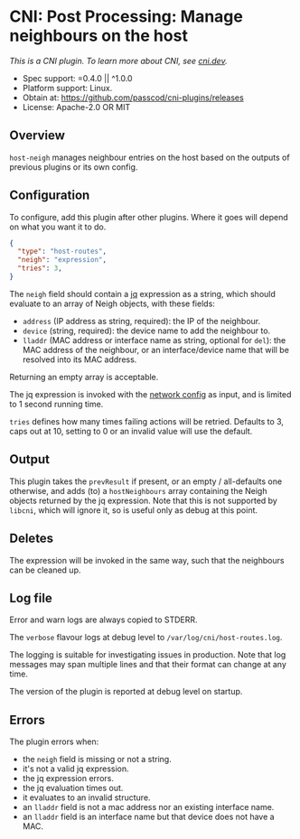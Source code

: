 # CNI: Post Processing: Manage neighbours on the host

_This is a CNI plugin. To learn more about CNI, see [cni.dev](https://cni.dev)._

- Spec support: =0.4.0 || ^1.0.0
- Platform support: Linux.
- Obtain at: https://github.com/passcod/cni-plugins/releases
- License: Apache-2.0 OR MIT

## Overview

`host-neigh` manages neighbour entries on the host based on the outputs of
previous plugins or its own config.

## Configuration

To configure, add this plugin after other plugins. Where it goes will depend on
what you want it to do.

```json
{
  "type": "host-routes",
  "neigh": "expression",
  "tries": 3,
}
```

The `neigh` field should contain a [jq] expression as a string, which should
evaluate to an array of Neigh objects, with these fields:

- `address` (IP address as string, required): the IP of the neighbour.
- `device` (string, required): the device name to add the neighbour to.
- `lladdr` (MAC address or interface name as string, optional for `del`): the
  MAC address of the neighbour, or an interface/device name that will be
  resolved into its MAC address.

Returning an empty array is acceptable.

The jq expression is invoked with the [network config] as input, and is limited
to 1 second running time.

`tries` defines how many times failing actions will be retried. Defaults to 3,
caps out at 10, setting to 0 or an invalid value will use the default.

[jq]: https://stedolan.github.io/jq/
[network config]: https://github.com/containernetworking/cni/blob/master/SPEC.md#section-1-network-configuration-format

## Output

This plugin takes the `prevResult` if present, or an empty / all-defaults one
otherwise, and adds (to) a `hostNeighbours` array containing the Neigh objects
returned by the jq expression. Note that this is not supported by `libcni`,
which will ignore it, so is useful only as debug at this point.

## Deletes

The expression will be invoked in the same way, such that the neighbours can be
cleaned up.

## Log file

Error and warn logs are always copied to STDERR.

The `verbose` flavour logs at debug level to `/var/log/cni/host-routes.log`.

The logging is suitable for investigating issues in production. Note that log
messages may span multiple lines and that their format can change at any time.

The version of the plugin is reported at debug level on startup.

## Errors

The plugin errors when:

- the `neigh` field is missing or not a string.
- it's not a valid jq expression.
- the jq expression errors.
- the jq evaluation times out.
- it evaluates to an invalid structure.
- an `lladdr` field is not a mac address nor an existing interface name.
- an `lladdr` field is an interface name but that device does not have a MAC.
